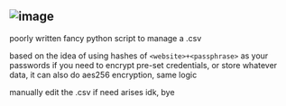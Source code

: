 ![image](https://github.com/user-attachments/assets/75c0ab7c-74c0-42ee-a65e-8f2ecfe5d265)
---
poorly written fancy python script to manage a .csv

based on the idea of using hashes of `<website>+<passphrase>` as your passwords
if you need to encrypt pre-set credentials, or store whatever data, it can also do aes256 encryption, same logic

manually edit the .csv if need arises idk, bye
